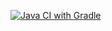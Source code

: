 [![Java CI with Gradle](https://github.com/MikhailPonomarev/AQA_2.4.2_BDD/actions/workflows/gradle.yml/badge.svg)](https://github.com/MikhailPonomarev/AQA_2.4.2_BDD/actions/workflows/gradle.yml)
